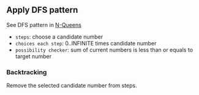 ## Apply DFS pattern

See DFS pattern in [N-Queens](../n-queens)


  * `steps`: choose a candidate number
  * `choices each step`: 0..INFINITE times candidate number
  * `possibility checker`: sum of current numbers is less than or equals to target number

### Backtracking

Remove the selected candidate number from steps.

